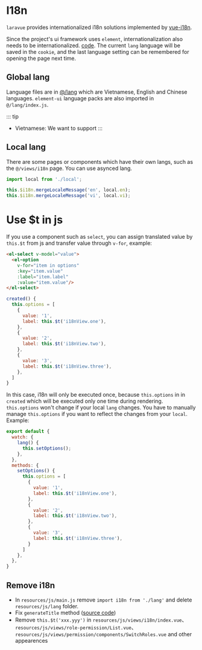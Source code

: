 # I18n

`laravue` provides internationalized i18n solutions implemented by [vue-i18n](https://github.com/kazupon/vue-i18n).

Since the project's ui framework uses `element`, internationalization also needs to be internationalized.
[code](https://github.com/tuandm/laravue/blob/master/resources/js/lang/index.js).
The current `lang` language will be saved in the `cookie`, and the last language setting can be remembered for opening the page next time.

## Global lang

Language files are in [@/lang](https://github.com/tuandm/laravue/blob/master/resources/js/lang) which are Vietnamese, English and Chinese languages.
`element-ui` language packs are also imported in `@/lang/index.js`.

::: tip
- Vietnamese: We want to support 
:::

## Local lang

There are some pages or components which have their own langs, such as the `@/views/i18n` page. You can use asynced lang.

```js
import local from './local';

this.$i18n.mergeLocaleMessage('en', local.en);
this.$i18n.mergeLocaleMessage('vi', local.vi);
```

# Use $t in js

If you use a component such as `select`, you can assign translated value by `this.$t` from js and transfer value through `v-for`, example:

```html
<el-select v-model="value">
  <el-option
    v-for="item in options"
    :key="item.value"
    :label="item.label"
    :value="item.value"/>
</el-select>
```

```js
created() {
  this.options = [
    {
      value: '1',
      label: this.$t('i18nView.one'),
    },
    {
      value: '2',
      label: this.$t('i18nView.two'),
    },
    {
      value: '3',
      label: this.$t('i18nView.three'),
    },
  ]  
}
```

In this case, i18n will only be executed once, because `this.options` in in `created` which will be executed only one time during rendering. `this.options` won't change if your local `lang` changes. You have to manually manage `this.options` if you want to reflect the changes from your `local`. Example:

```js
export default {
  watch: {
    lang() {
      this.setOptions();
    },
  },
  methods: {
    setOptions() {
      this.options = [
        {
          value: '1',
          label: this.$t('i18nView.one'),
        },
        {
          value: '2',
          label: this.$t('i18nView.two'),
        },
        {
          value: '3',
          label: this.$t('i18nView.three'),
        }
      ]
    },
  },
}
```

## Remove i18n

- In `resources/js/main.js` remove `import i18n from './lang'` and delete `resources/js/lang` folder.
- Fix `generateTitle` method ([source code](https://github.com/tuandm/laravue/blob/master/resources/js/utils/i18n.js))
- Remove `this.$t('xxx.yyy')` in  `resources/js/views/i18n/index.vue`、`resources/js/views/role-permission/List.vue`、`resources/js/views/permission/components/SwitchRoles.vue` and other appearences
